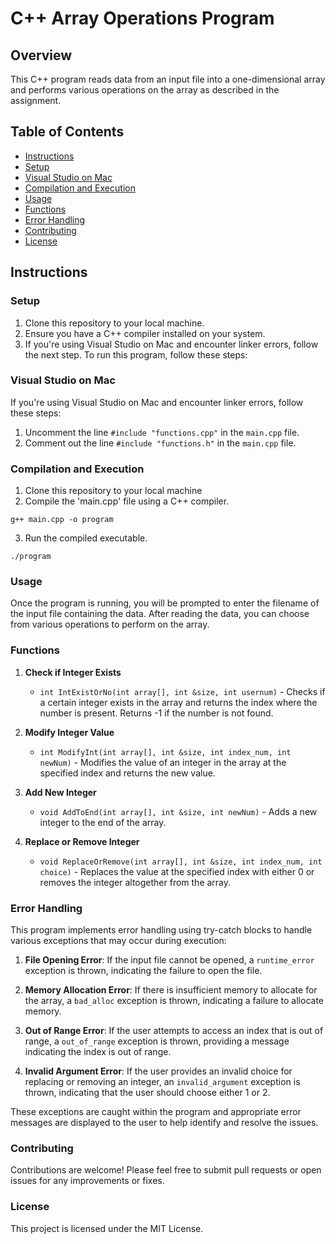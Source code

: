 # C++ Array Operations Program

## Overview
This C++ program reads data from an input file into a one-dimensional array and performs various operations on the array as described in the assignment.

## Table of Contents
- [Instructions](#instructions)
- [Setup](#setup)
- [Visual Studio on Mac](#visual-studio-on-mac)
- [Compilation and Execution](#compilation-and-execution)
- [Usage](#usage)
- [Functions](#functions)
- [Error Handling](#error-handling)
- [Contributing](#contributing)
- [License](#license)
  
## Instructions

### Setup
1. Clone this repository to your local machine.
2. Ensure you have a C++ compiler installed on your system.
3. If you're using Visual Studio on Mac and encounter linker errors, follow the next step.
To run this program, follow these steps:

### Visual Studio on Mac
If you're using Visual Studio on Mac and encounter linker errors, follow these steps:

1. Uncomment the line `#include "functions.cpp"` in the `main.cpp` file.
2. Comment out the line `#include "functions.h"` in the `main.cpp` file.

### Compilation and Execution
1. Clone this repository to your local machine
2. Compile the 'main.cpp' file using a C++ compiler.
```
g++ main.cpp -o program
```
3. Run the compiled executable.
```
./program
```
### Usage
Once the program is running, you will be prompted to enter the filename of the input file containing the data. After reading the data, you can choose from various operations to perform on the array.

### Functions
1. **Check if Integer Exists**
   - `int IntExistOrNo(int array[], int &size, int usernum)` - Checks if a certain integer exists in the array and returns the index where the number is present. Returns -1 if the number is not found.

2. **Modify Integer Value**
   - `int ModifyInt(int array[], int &size, int index_num, int newNum)` - Modifies the value of an integer in the array at the specified index and returns the new value.

3. **Add New Integer**
   - `void AddToEnd(int array[], int &size, int newNum)` - Adds a new integer to the end of the array.

4. **Replace or Remove Integer**
   - `void ReplaceOrRemove(int array[], int &size, int index_num, int choice)` - Replaces the value at the specified index with either 0 or removes the integer altogether from the array.
     
### Error Handling
This program implements error handling using try-catch blocks to handle various exceptions that may occur during execution:

1. **File Opening Error**: If the input file cannot be opened, a `runtime_error` exception is thrown, indicating the failure to open the file.

2. **Memory Allocation Error**: If there is insufficient memory to allocate for the array, a `bad_alloc` exception is thrown, indicating a failure to allocate memory.

3. **Out of Range Error**: If the user attempts to access an index that is out of range, a `out_of_range` exception is thrown, providing a message indicating the index is out of range.

4. **Invalid Argument Error**: If the user provides an invalid choice for replacing or removing an integer, an `invalid_argument` exception is thrown, indicating that the user should choose either 1 or 2.

These exceptions are caught within the program and appropriate error messages are displayed to the user to help identify and resolve the issues.

### Contributing
Contributions are welcome! Please feel free to submit pull requests or open issues for any improvements or fixes.

### License
This project is licensed under the MIT License.

